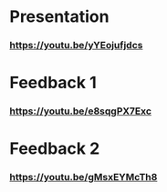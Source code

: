 # Presentation
### https://youtu.be/yYEojufjdcs

# Feedback 1
### https://youtu.be/e8sqgPX7Exc
# Feedback 2
### https://youtu.be/gMsxEYMcTh8

